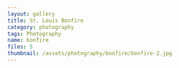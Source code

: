 ```yaml
---
layout: gallery
title: St. Louis Bonfire
category: photography
tags: Photography
name: bonfire
files: 5
thumbnail: /assets/photography/bonfire/bonfire-2.jpg
---
```

